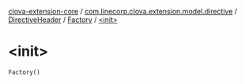 [clova-extension-core](../../../index.md) / [com.linecorp.clova.extension.model.directive](../../index.md) / [DirectiveHeader](../index.md) / [Factory](index.md) / [&lt;init&gt;](./-init-.md)

# &lt;init&gt;

`Factory()`